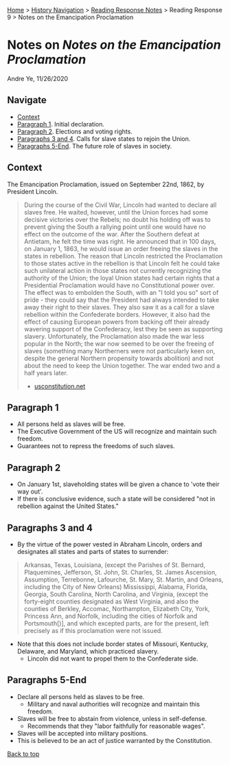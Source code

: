[Home](https://andre-ye.github.io) > [History Navigation](https://andre-ye.github.io/history/history_navigation) > [Reading Response Notes](https://andre-ye.github.io/history/history_navigation#weekly-reading-responses) > Reading Response 9 > Notes on the Emancipation Proclamation

# Notes on *Notes on the Emancipation Proclamation*
Andre Ye, 11/26/2020

## Navigate
- [Context](#context)
- [Paragraph 1](#paragraph-1). Initial declaration.
- [Paragraph 2](#paragraph-2). Elections and voting rights.
- [Paragraphs 3 and 4](#paragraphs-3-and-4). Calls for slave states to rejoin the Union.
- [Paragraphs 5-End](#paragraphs-5-end). The future role of slaves in society.

## Context
The Emancipation Proclamation, issued on September 22nd, 1862, by President Lincoln.
> During the course of the Civil War, Lincoln had wanted to declare all slaves free. He waited, however, until the Union forces had some decisive victories over the Rebels; no doubt his holding off was to prevent giving the South a rallying point until one would have no effect on the outcome of the war. After the Southern defeat at Antietam, he felt the time was right. He announced that in 100 days, on January 1, 1863, he would issue an order freeing the slaves in the states in rebellion.
> The reason that Lincoln restricted the Proclamation to those states active in the rebellion is that Lincoln felt he could take such unilateral action in those states not currently recognizing the authority of the Union; the loyal Union states had certain rights that a Presidential Proclamation would have no Constitutional power over.
> The effect was to embolden the South, with an "I told you so" sort of pride - they could say that the President had always intended to take away their right to their slaves. They also saw it as a call for a slave rebellion within the Confederate borders. However, it also had the effect of causing European powers from backing off their already wavering support of the Confederacy, lest they be seen as supporting slavery.
> Unfortunately, the Proclamation also made the war less popular in the North; the war now seemed to be over the freeing of slaves (something many Northerners were not particularly keen on, despite the general Northern propensity towards abolition) and not about the need to keep the Union together. The war ended two and a half years later.
> - [usconstitution.net](https://usconstitution.net/eman.html)

## Paragraph 1
- All persons held as slaves will be free.
- The Executive Government of the US will recognize and maintain such freedom.
- Guarantees not to repress the freedoms of such slaves.

## Paragraph 2
- On January 1st, slaveholding states will be given a chance to 'vote their way out'.
- If there is conclusive evidence, such a state will be considered "not in rebellion against the United States."

## Paragraphs 3 and 4
- By the virtue of the power vested in Abraham Lincoln, orders and designates all states and parts of states to surrender:
> Arkansas, Texas, Louisiana, (except the Parishes of St. Bernard, Plaquemines, Jefferson, St. John, St. Charles, St. James Ascension, Assumption, Terrebonne, Lafourche, St. Mary, St. Martin, and Orleans, including the City of New Orleans) Mississippi, Alabama, Florida, Georgia, South Carolina, North Carolina, and Virginia, (except the forty-eight counties designated as West Virginia, and also the counties of Berkley, Accomac, Northampton, Elizabeth City, York, Princess Ann, and Norfolk, including the cities of Norfolk and Portsmouth[)], and which excepted parts, are for the present, left precisely as if this proclamation were not issued.
- Note that this does not include border states of Missouri, Kentucky, Delaware, and Maryland, which practiced slavery.
  - Lincoln did not want to propel them to the Confederate side.

## Paragraphs 5-End
- Declare all persons held as slaves to be free.
  - Military and naval authorities will recognize and maintain this freedom.
- Slaves will be free to abstain from violence, unless in self-defense.
  - Recommends that they "labor faithfully for reasonable wages".
- Slaves will be accepted into military positions.
- This is believed to be an act of justice warranted by the Constitution.

[Back to top](#)

